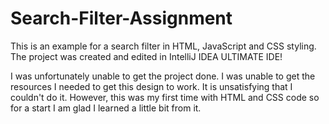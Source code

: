 # Search-Filter-Assignment
This is an example for a search filter in HTML, JavaScript and CSS styling.
The project was created and edited in IntelliJ IDEA ULTIMATE IDE!

I was unfortunately unable to get the project done. I was unable to get the resources I needed to get this design to work. It is unsatisfying that I couldn't do it. However, this was my first time with HTML and CSS code so for a start I am glad I learned a little bit from it.

